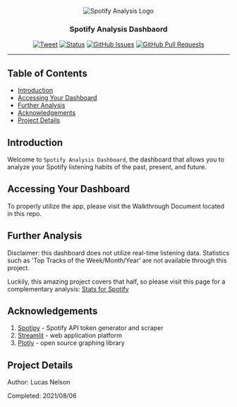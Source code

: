 <p align="center">
 <img src="https://images.prismic.io/soundcharts/727545d02420e55c5c6a376f633a1f02ebc59dc5_mapspot2.png?auto=compress,format" alt="Spotify Analysis Logo"></a>
</p>

<h3 align="center">Spotify Analysis Dashbaord</h3>

<div align="center">

  [![Tweet](https://img.shields.io/twitter/url/https/shields.io.svg?style=social)](https://twitter.com/intent/tweet?text=%F0%9F%93%A2%20Various%20README%20templates%20and%20tips%20on%20writing%20high-quality%20documentation%20that%20people%20want%20to%20read.&url=https://github.com/lucas-nelson-uiuc/academia_epidemia/edit/main/spotipy_analysis)
  [![Status](https://img.shields.io/badge/status-active-success.svg)]()
  [![GitHub Issues](https://img.shields.io/github/issues/lucas-nelson-uiuc/academia_epidemia)](https://github.com/lucas-nelson-uiuc/academia_epidemia/edit/main/spotipy_analysis/issues)
  [![GitHub Pull Requests](https://img.shields.io/github/issues-pr/lucas-nelson-uiuc/academia_epidemia)](https://github.com/lucas-nelson-uiuc/academia_epidemia/edit/main/spotipy_analysis/pulls)

</div>

---


## Table of Contents

- [Introduction](#intro_section)
- [Accessing Your Dashboard](#start_section)
- [Further Analysis](#Further-Analysis)
- [Acknowledgements](#Acknowledgments)
- [Project Details](#Project-Details)


## Introduction <a name = "intro_section"></a>
Welcome to `Spotify Analysis Dashboard`, the dashboard that allows you to analyze your Spotify listening habits of the past, present, and future.

## Accessing Your Dashboard <a name = "start_section"></a>

To properly utilize the app, please visit the Walkthrough Document located in this repo.

## Further Analysis
Disclaimer: this dashboard does not utilize real-time listening data. Statistics such as 'Top Tracks of the Week/Month/Year' are not available through this project.

Luckily, this amazing project covers that half, so please visit this page for a complementary analysis: [Stats for Spotify](https://www.statsforspotify.com/)

## Acknowledgements <a name = "acknowledgements"></a>

1. [Spotipy](https://spotipy.readthedocs.io/en/2.18.0/) - Spotify API token generator and scraper
2. [Streamlit](https://streamlit.io/) - web application platform
3. [Plotly](https://plotly.com/python/) - open source graphing library

## Project Details
Author: Lucas Nelson

Completed: 2021/08/06
